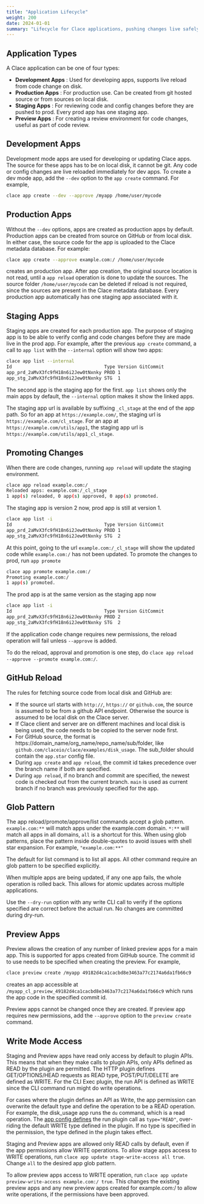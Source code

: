 ```yaml
---
title: "Application Lifecycle"
weight: 200
date: 2024-01-01
summary: "Lifecycle for Clace applications, pushing changes live safely"
---
```


## Application Types

A Clace application can be one of four types:

- **Development Apps** : Used for developing apps, supports live reload from code change on disk.
- **Production Apps** : For production use. Can be created from git hosted source or from sources on local disk.
- **Staging Apps** : For reviewing code and config changes before they are pushed to prod. Every prod app has one staging app.
- **Preview Apps** : For creating a review environment for code changes, useful as part of code review.

## Development Apps

Development mode apps are used for developing or updating Clace apps. The source for these apps has to be on local disk, it cannot be git. Any code or config changes are live reloaded immediately for dev apps. To create a dev mode app, add the `--dev` option to the `app create` command. For example,

```sh
clace app create --dev --approve /myapp /home/user/mycode
```

## Production Apps

Without the `--dev` options, apps are created as production apps by default. Production apps can be created from source on GitHub or from local disk. In either case, the source code for the app is uploaded to the Clace metadata database. For example:

```sh
clace app create --approve example.com:/ /home/user/mycode
```

creates an production app. After app creation, the original source location is not read, until a `app reload` operation is done to update the sources. The source folder `/home/user/mycode` can be deleted if reload is not required, since the sources are present in the Clace metadata database. Every production app automatically has one staging app associated with it.

## Staging Apps

Staging apps are created for each production app. The purpose of staging app is to be able to verify config and code changes before they are made live in the prod app. For example, after the previous `app create` command, a call to `app list` with the `--internal` option will show two apps:

```sh
clace app list --internal
Id                                  Type Version GitCommit                                GitBranch       Domain:Path                    SourceUrl
app_prd_2aMvX3fc9fH18n6i2Jew0tNxnky PROD 1                                                                example.com:/                  /home/user/mycode
app_stg_2aMvX3fc9fH18n6i2Jew0tNxnky STG  1                                                                example.com:/_cl_stage         /home/user/mycode

```

The second app is the staging app for the first. `app list` shows only the main apps by default, the `--internal` option makes it show the linked apps.

The staging app url is available by suffixing `_cl_stage` at the end of the app path. So for an app at `https://example.com/`, the staging url is `https://example.com/cl_stage`. For an app at `https://example.com/utils/app1`, the staging app url is `https://example.com/utils/app1_cl_stage`.

## Promoting Changes

When there are code changes, running `app reload` will update the staging environment.

```sh
clace app reload example.com:/
Reloaded apps: example.com:/_cl_stage
1 app(s) reloaded, 0 app(s) approved, 0 app(s) promoted.
```

The staging app is version 2 now, prod app is still at version 1.

```sh
clace app list -i
Id                                  Type Version GitCommit                                GitBranch       Domain:Path                    SourceUrl
app_prd_2aMvX3fc9fH18n6i2Jew0tNxnky PROD 1                                                                example.com:/                  /home/user/mycode
app_stg_2aMvX3fc9fH18n6i2Jew0tNxnky STG  2                                                                example.com:/_cl_stage         /home/user/mycode
```

At this point, going to the url `example.com:/_cl_stage` will show the updated code while `example.com:/` has not been updated. To promote the changes to prod, run `app promote`

```sh
clace app promote example.com:/
Promoting example.com:/
1 app(s) promoted.
```

The prod app is at the same version as the staging app now

```sh
clace app list -i
Id                                  Type Version GitCommit                                GitBranch       Domain:Path                    SourceUrl
app_prd_2aMvX3fc9fH18n6i2Jew0tNxnky PROD 2                                                                example.com:/                  /home/user/mycode
app_stg_2aMvX3fc9fH18n6i2Jew0tNxnky STG  2                                                                example.com:/_cl_stage         /home/user/mycode
```

If the application code change requires new permissions, the reload operation will fail unless `--approve` is added.

To do the reload, approval and promotion is one step, do `clace app reload --approve --promote example.com:/`.

## GitHub Reload

The rules for fetching source code from local disk and GitHub are:

- If the source url starts with `http://`, `https://` or `github.com`, the source is assumed to be from a github API endpoint. Otherwise the source is assumed to be local disk on the Clace server.
- If Clace client and server are on different machines and local disk is being used, the code needs to be copied to the server node first.
- For GitHub source, the format is https://domain_name/org_name/repo_name/sub/folder, like `github.com/claceio/clace/examples/disk_usage`. The sub_folder should contain the `app.star` config file.
- During `app create` and `app reload`, the commit id takes precedence over the branch name if both are specified.
- During `app reload`, if no branch and commit are specified, the newest code is checked out from the current branch. `main` is used as current branch if no branch was previously specified for the app.

## Glob Pattern

The app reload/promote/approve/list commands accept a glob pattern. `example.com:**` will match apps under the example.com domain. `*:**` will match all apps in all domains, `all` is a shortcut for this. When using glob patterns, place the pattern inside double-quotes to avoid issues with shell star expansion. For example, `"example.com:**"`

The default for list command is to list all apps. All other command require an glob pattern to be specified explicitly.

When multiple apps are being updated, if any one app fails, the whole operation is rolled back. This allows for atomic updates across multiple applications.

Use the `--dry-run` option with any write CLI call to verify if the options specified are correct before the actual run. No changes are committed during dry-run.

## Preview Apps

Preview allows the creation of any number of linked preview apps for a main app. This is supported for apps created from GitHub source. The commit id to use needs to be specified when creating the preview. For example,

```sh
clace preview create /myapp 49182d4ca1cacbd8e3463a77c2174a6da1fb66c9
```

creates an app accessible at `/myapp_cl_preview_49182d4ca1cacbd8e3463a77c2174a6da1fb66c9` which runs the app code in the specified commit id.

Preview apps cannot be changed once they are created. If preview app requires new permissions, add the `--approve` option to the `preview create` command.

## Write Mode Access

Staging and Preview apps have read only access by default to plugin APIs. This means that when they make calls to plugin APIs, only APIs defined as READ by the plugin are permitted. The HTTP plugin defines GET/OPTIONS/HEAD requests as READ type, POST/PUT/DELETE are defined as WRITE. For the CLI Exec plugin, the run API is defined as WRITE since the CLI command run might do write operations.

For cases where the plugin defines an API as Write, the app permission can overwrite the default type and define the operation to be a READ operation. For example, the disk_usage app runs the `du` command, which is a read operation. The [app config defines](https://github.com/claceio/clace/blob/49182d4ca1cacbd8e3463a77c2174a6da1fb66c9/examples/disk_usage/app.star#L45) the run plugin call as `type="READ"`, over-riding the default WRITE type defined in the plugin. If no type is specified in the permission, the type defined in the plugin takes effect.

Staging and Preview apps are allowed only READ calls by default, even if the app permissions allow WRITE operations. To allow stage apps access to WRITE operations, run `clace app update stage-write-access all true`. Change `all` to the desired app glob pattern.

To allow preview apps access to WRITE operation, run `clace app update preview-write-access example.com:/ true`. This changes the existing preview apps and any new preview apps created for example.com:/ to allow write operations, if the permissions have been approved.
